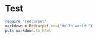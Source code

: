 # Test

```ruby
require 'redcarpet'
markdown = Redcarpet.new("Hello world!")
puts markdown.to_html
```
